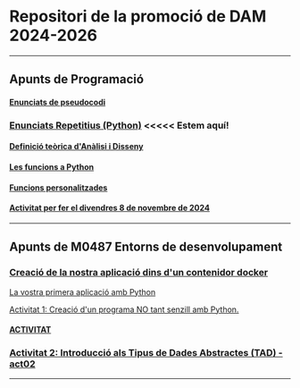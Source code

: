# Repositori de la promoció de DAM 2024-2026

<hr>

## Apunts de **Programació**

#### [Enunciats de pseudocodi](https://github.com/DAM-2024-2026/enunciats-pseudocodi)

### [Enunciats Repetitius (Python)](https://github.com/DAM-2024-2026/enunciats-pseudocodi/blob/main/documents/enunciats-repetitius.md#enunciats-repetitius-python)  <<<<< Estem aquí!

#### [Definició teòrica d'Anàlisi i Disseny](https://github.com/DAM-2024-2026/enunciats-pseudocodi/blob/main/documents/enunciats-repetitius.md#definici%C3%B3-te%C3%B2rica-dan%C3%A0lisi-i-disseny)

#### [Les funcions a Python](https://github.com/DAM-2024-2026/enunciats-pseudocodi/blob/main/documents/funcions-python.md)

#### [Funcions personalitzades](https://github.com/DAM-2024-2026/enunciats-pseudocodi/blob/main/documents/funcions-personalitzades-python.md)

#### [Activitat per fer el divendres 8 de novembre de 2024](https://github.com/DAM-2024-2026/activitat-divendres-8-novembre-2024)



<hr>

## Apunts de **M0487 Entorns de desenvolupament**

### [Creació de la nostra aplicació dins d'un contenidor docker](https://github.com/DAM-2024-2026/M0487-entorns-de-desenvolupament-dam1-act01-la-nostra-app)

[La vostra primera aplicació amb Python](https://github.com/DAM-2024-2026/aplicacio-basica-de-python-amb-docker-compose)

[Activitat 1: Creació d'un programa NO tant senzill amb Python.](https://github.com/DAM-2024-2026/aplicacio-basica-de-python-amb-docker-compose/blob/main/act1.md)


#### [ACTIVITAT](https://github.com/DAM-2024-2026/M0487-entorns-de-desenvolupament-dam1-act01-la-nostra-app?tab=readme-ov-file#activitat)


### [Activitat 2: Introducció als Tipus de Dades Abstractes (TAD) - act02](https://github.com/DAM-2024-2026/M0487-entorns-de-desenvolupament-act02)

<hr>